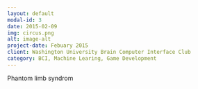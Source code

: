 ```yaml
---
layout: default
modal-id: 3
date: 2015-02-09
img: circus.png
alt: image-alt
project-date: Febuary 2015
client: Washington University Brain Computer Interface Club
category: BCI, Machine Learing, Game Development
---
```


Phantom limb syndrom

